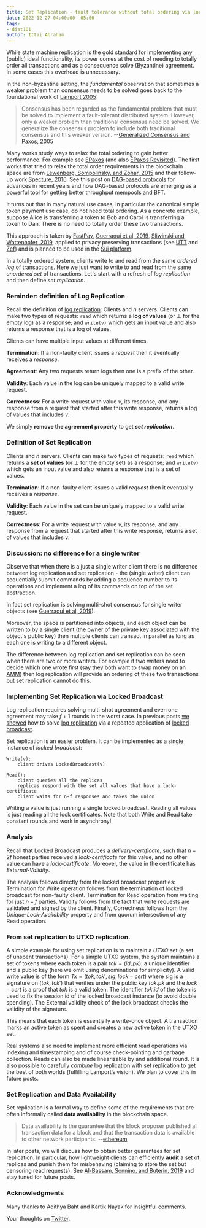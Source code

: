 ```yaml
---
title: Set Replication - fault tolerance without total ordering via locked broadcast
date: 2022-12-27 04:00:00 -05:00
tags:
- dist101
author: Ittai Abraham
---
```


While state machine replication is the gold standard for implementing any (public) ideal functionality, its power comes at the cost of needing to totally order all transactions and as a consequence solve (Byzantine) agreement. In some cases this overhead is unnecessary.

In the non-byzantine setting, the *fundamental* observation that sometimes a weaker problem than consensus needs to be solved goes back to the foundational work of [Lamport 2005](https://www.microsoft.com/en-us/research/wp-content/uploads/2016/02/tr-2005-33.pdf):

> Consensus has been regarded as the fundamental problem that must be solved to implement a fault-tolerant distributed system. However, only a weaker problem than traditional consensus need be solved. We generalize the consensus problem to include both traditional consensus and this weaker version. --[Generalized Consensus and Paxos, 2005](https://www.microsoft.com/en-us/research/wp-content/uploads/2016/02/tr-2005-33.pdf)

Many works study ways to relax the total ordering to gain better performance. For example see [EPaxos](https://www.cs.cmu.edu/~dga/papers/epaxos-sosp2013.pdf) (and also [EPaxos Revisited](https://www.usenix.org/conference/nsdi21/presentation/tollman)). The first works that tried to relax the total order requirements in the blockchain space are from [Lewenberg, Sompolinsky, and Zohar, 2015](https://fc15.ifca.ai/preproceedings/paper_101.pdf) and their follow-up work [Specture, 2016](https://eprint.iacr.org/2016/1159.pdf). See this post on [DAG-based protocols](https://decentralizedthoughts.github.io/2022-06-28-DAG-meets-BFT/) for advances in recent years and how DAG-based protocols are emerging as a powerful tool for getting better throughput mempools and BFT.

It turns out that in many natural use cases, in particular the canonical simple token payment use case, do not need total ordering. As a concrete example, suppose Alice is transferring a token to Bob and Carol is transferring a token to Dan. There is no need to totally order these two transactions. 

This approach is taken by [FastPay](https://arxiv.org/pdf/2003.11506.pdf), [Guerraoui et al, 2019](https://arxiv.org/pdf/1906.05574), [Sliwinski and Wattenhofer, 2019](https://arxiv.org/abs/1909.10926), applied to privacy preserving transactions (see [UTT](https://eprint.iacr.org/2022/452.pdf) and [Zef](https://eprint.iacr.org/2022/083.pdf)) and is planned to be used in the [Sui platform](https://github.com/MystenLabs/sui/blob/main/doc/paper/sui.pdf).

In a totally ordered system, clients write to and read from the same *ordered log* of transactions. Here we just want to write to and read from the same *unordered set* of transactions. Let's start with a refresh of *log replication* and then define *set replication*.

### Reminder: definition of Log Replication

Recall the definition of [log replication](https://decentralizedthoughts.github.io/2022-11-19-from-single-shot-to-smr/):
Clients and $n$ servers. Clients can make two types of requests: ```read``` which returns a **log of values** (or $\bot$ for the empty log)  as a response; and ```write(v)``` which gets an input value and also returns a response that is a log of values.

Clients can have multiple input values at different times. 

**Termination**: If a non-faulty client issues a *request* then it eventually receives a *response*.

**Agreement**: Any two requests return logs then one is a prefix of the other.

**Validity**: Each value in the log can be uniquely mapped to a valid write request.

**Correctness**: For a write request with value $v$, its response, and any response from a request that started after this write response, returns a log of values that includes $v$.

We simply **remove the agreement property** to get ***set replication***.

### Definition of Set Replication

Clients and $n$ servers. Clients can make two types of requests: ```read``` which returns a **set of values** (or $\bot$ for the empty set)  as a response; and ```write(v)``` which gets an input value and also returns a response that is a set of values.

**Termination**: If a non-faulty client issues a valid *request* then it eventually receives a *response*.

**Validity**: Each value in the set can be uniquely mapped to a valid write request.

**Correctness**: For a write request with value $v$, its response, and any response from a request that started after this write response, returns a set of values that includes $v$.

### Discussion: no difference for a single writer

Observe that when there is a just a single writer client there is no difference between log replication and set replication - the (single writer) client can sequentially submit commands by adding a sequence number to its operations and implement a log of its commands on top of the set abstraction.


In fact set replication is solving multi-shot consensus for single writer objects (see [Guerraoui et al, 2019](https://arxiv.org/pdf/1906.05574)).


Moreover, the space is partitioned into objects, and each object can be written to by a single client (the owner of the private key associated with the object's public key) then multiple clients can transact in parallel as long as each one is writing to a different object.

The difference between log replication and set replication can be seen when there are two or more writers. For example if two writers need to decide which one wrote first (say they both want to swap money on an [AMM](https://arxiv.org/pdf/2102.11350.pdf)) then log replication will provide an ordering of these two transactions but set replication cannot do this. 


### Implementing Set Replication via Locked Broadcast

Log replication requires solving multi-shot agreement and even one agreement may take $f+1$ rounds in the worst case. In previous posts [we showed](https://decentralizedthoughts.github.io/2022-11-20-pbft-via-locked-braodcast/) how to solve [log replication](https://decentralizedthoughts.github.io/2022-11-24-two-round-HS/) via a repeated application of [locked broadcast](https://decentralizedthoughts.github.io/2022-09-10-provable-broadcast/).



Set replication is an easier problem. It can be implemented as a single instance of *locked broadcast*:

```
Write(v): 
    client drives LockedBroadcast(v)

Read():
    client queries all the replicas
    replicas respond with the set all values that have a lock-certificate
    client waits for n-f responses and takes the union
```




Writing a value is just running a single locked broadcast. Reading all values is just reading all the lock certificates. Note that both Write and Read take constant rounds and work in asynchrony!




### Analysis

Recall that Locked Broadcast produces a *delivery-certificate*, such that $n-2f$ honest parties received a *lock-certificate* for this value, and no other value can have a *lock-certificate*. Moreover, the value in the certificate has  *External-Validity*.

The analysis follows directly from the locked broadcast properties: Termination for Write operation follows from the termination of locked broadcast for non-faulty client. Termination for Read operation from waiting for just $n-f$ parties. Validity follows from the fact that write requests are validated and signed by the client. Finally, Correctness follows from the *Unique-Lock-Availability* property and from quorum intersection of any Read operation.


### From set replication to UTXO replication.

A simple example for using set replication is to maintain a *UTXO* set (a set of unspent transactions). For a simple UTXO system, the system maintains a set of tokens where each token is a pair $tok=(id,pk)$: a unique identifier and a public key (here we omit using denominations for simplicity). A valid write value is of the form $Tx=(tok,tok', sig, lock{-}cert)$ where sig is a signature on $(tok,tok')$ that verifies under the public key $tok.pk$ and the $lock{-}cert$ is a proof that $tok$ is a valid token. The identifier $tok.id$ of the token is used to fix the session id of the locked broadcast instance (to avoid double spending). The External validity check of the lock broadcast checks the validity of the signature.

This means that each token is essentially a write-once object. A transaction marks an active token as spent and creates a new active token in the UTXO set.

Real systems also need to implement more efficient read operations via indexing and timestamping and of course check-pointing and garbage collection. Reads can also be made linearizable by and additional round. It is also possible to carefully *combine* log replication with set replication to get the best of both worlds (fulfilling Lamport’s vision). We plan to cover this in future posts.


### Set Replication and Data Availability

Set replication is a formal way to define some of the requirements that are often informally called **data availability** in the blockchain space.

> Data availability is the guarantee that the block proposer published all transaction data for a block and that the transaction data is available to other network participants.  --[ethereum](https://ethereum.org/en/developers/docs/data-availability/)

In later posts, we will discuss how to obtain better guarantees for set replication. In particular, how lightweight clients can efficiently **audit** a set of replicas and punish them for misbehaving (claiming to store the set but censoring read requests). See [Al-Bassam, Sonnino, and Buterin, 2019](https://arxiv.org/abs/1809.09044) and stay tuned for future posts.

### Acknowledgments

Many thanks to Adithya Baht and Kartik Nayak for insightful comments.



Your thoughts on [Twitter](https://twitter.com/ittaia/status/1607674657397694465?s=61&t=5e3KM2Kmf3CDaCNUuFLing).